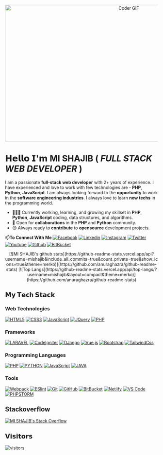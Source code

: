 <p align="center"><img src="https://media.giphy.com/media/gh0RRgkTXedvF0pDc0/giphy.gif" alt="Coder GIF" width="800" height="450"></p>

# 𝗛𝗲𝗹𝗹𝗼 𝗜'𝗺 MI SHAJIB ( _FULL STACK WEB DEVELOPER_ )

I am a passionate **full-stack web developer** with 2+ years of experience. I have experienced and love to work with few technologies are - **PHP**, **Python**, **JavaScript**. I am always looking forward to the **opportunity** to work in the **software engineering industries**. I always love to learn **new techs** in the programming world.

- 👨🏽‍💻 Currently working, learning, and growing my skillset in **PHP**, **Python**, **JavaScript** coding, data structures, and algorithms.
- 🤝 Open for **collaborations** in the **PHP** and **Python** community.
- 😊 Always ready to **contribute** to **opensource** development projects.

📫**To Connect With Me**
[![Facebook](https://img.shields.io/badge/-MI%20SHAJIB-%233b5998?style=flat-square&logo=Facebook&logoColor=ffffff)](https://facebook.com/mi.shajib1/)
[![Linkedin](https://img.shields.io/badge/-MI%20SHAJIB-%230e76a8?style=flat-square&logo=Linkedin&logoColor=ffffff)](https://www.linkedin.com/in/mishajib/)
[![Instagram](https://img.shields.io/badge/-MI%20SHAJIB-%233f729b?style=flat-square&logo=instagram&logoColor=ffffff)](https://instagram.com/mi.shajib1/)
[![Twitter](https://img.shields.io/badge/-MI%20SHAJIB-%2300acee?style=flat-square&logo=twitter&logoColor=ffffff)](https://twitter.com/mishajib1)
[![Youtube](https://img.shields.io/badge/-MI%20SHAJIB-%23FF0000?style=flat-square&logo=youtube)](https://www.youtube.com/channel/UCk-MkWYPZWG8X8vX3wloF0w)
[![Github](https://img.shields.io/badge/-MI%20SHAJIB-%23211F1F?style=flat-square&logo=github)](https://github.com/mishajib)
[![BitBucket](https://img.shields.io/badge/-BitBucket-darkblue?style=flat-square&logo=bitbucket)](https://bitbucket.org/mishajib/)


<p align="center">
  [![MI SHAJIB's github stats](https://github-readme-stats.vercel.app/api?username=mishajib&include_all_commits=true&count_private=true&show_icons=true&theme=merko)](https://github.com/anuraghazra/github-readme-stats)
  [![Top Langs](https://github-readme-stats.vercel.app/api/top-langs/?username=mishajib&layout=compact&theme=merko)](https://github.com/anuraghazra/github-readme-stats)
</p>

## 𝗠𝘆 𝗧𝗲𝗰h 𝗦𝘁𝗮𝗰𝗸

### Web Technologies

[![HTML5](https://img.shields.io/badge/-HTML5-%23E44D27?style=flat-square&logo=html5&logoColor=ffffff)](https://www.w3schools.com/html/default.asp)
[![CSS3](https://img.shields.io/badge/-CSS3-%231572B6?style=flat-square&logo=css3)](https://www.w3schools.com/css/default.asp)
[![JavaScript](https://img.shields.io/badge/-JavaScript-%23F7DF1C?style=flat-square&logo=javascript&logoColor=000000&labelColor=%23F7DF1C&color=%23FFCE5A)](https://www.javascript.com/)
[![JQuery](https://img.shields.io/badge/-Jquery-%23F7DF1C?style=flat-square&logo=jquery&logoColor=ffffff&color=%230769AD)](https://jquery.com/)
[![PHP](http://img.shields.io/badge/-PHP-%23F7DF1C?style=flat-square&logo=php&logoColor=ffffff&color=%23777BB4)](https://www.php.net/)

### Frameworks

[![LARAVEL](http://img.shields.io/badge/-Laravel-%23F7DF1C?style=flat-square&logo=laravel&logoColor=ffffff&color=%23FF2D20)](https://laravel.com/)
[![CodeIgniter](http://img.shields.io/badge/-CodeIgniter-%23F7DF1C?style=flat-square&logo=CodeIgniter&logoColor=ffffff&color=%23EE4623)](http://codeigniter.com/)
[![DJango](https://img.shields.io/badge/-DJango-563D7C?style=flat-square&logo=Django&logoColor=ffffff&color=%23092E20)](https://www.djangoproject.com/)
[![Vue.js](http://img.shields.io/badge/-Vue%20Js-%2341B883?style=flat-square&logo=Vue.js&logoColor=ffffff&color=%234FC08D)](https://vuejs.org/)
[![Bootstrap](https://img.shields.io/badge/-Bootstrap-563D7C?style=flat-square&logo=bootstrap)](https://getbootstrap.com/)
[![TailwindCss](https://img.shields.io/badge/-TailwindCss-%231a202c?style=flat-square&logo=tailwind-css)](https://tailwindcss.com/)

### Programming Languages

[![PHP](http://img.shields.io/badge/-PHP-%23F7DF1C?style=flat-square&logo=php&logoColor=ffffff&color=%23777BB4)](https://www.php.net/)
[![PYTHON](http://img.shields.io/badge/-PYTHON-%23F7DF1C?style=flat-square&logo=python&logoColor=ffffff&color=%233776AB)](https://www.python.org/)
[![JavaScript](https://img.shields.io/badge/-JavaScript-%23F7DF1C?style=flat-square&logo=javascript&logoColor=000000&labelColor=%23F7DF1C&color=%23FFCE5A)](https://www.javascript.com/)
[![JAVA](http://img.shields.io/badge/-JAVA-%23F7DF1C?style=flat-square&logo=java&logoColor=ffffff&color=%23007396)](https://www.java.com/en/)

### Tools

[![Webpack](https://img.shields.io/badge/-Webpack-%232C3A42?style=flat-square&logo=webpack)](https://webpack.js.org/)
[![ESlint](https://img.shields.io/badge/-ESLint-%234B32C3?style=flat-square&logo=eslint)](https://eslint.org/)
[![Git](https://img.shields.io/badge/-Git-%23F05032?style=flat-square&logo=git&logoColor=%23ffffff)](https://git-scm.com/)
[![GitHub](https://img.shields.io/badge/-GitHub-181717?style=flat-square&logo=github)](https://github.com/mishajib)
[![BitBucket](https://img.shields.io/badge/-BitBucket-darkblue?style=flat-square&logo=bitbucket)](https://bitbucket.org/mishajib/)
[![Netlify](https://img.shields.io/badge/-Netlify-%2300C7B7?style=flat-square&logo=netlify&logoColor=ffffff)](https://www.netlify.com/)
[![VS Code](https://img.shields.io/badge/-VSCode-%23007ACC?style=flat-square&logo=visual-studio-code)](https://code.visualstudio.com/)
[![PHPSTORM](https://img.shields.io/badge/-PhpStorm-%239250f5?style=flat-square&logo=phpstorm)](https://www.jetbrains.com/phpstorm/)

## Stackoverflow

[![MI SHAJIB's Stack Overflow](https://github-readme-stackoverflow.vercel.app/?userID=9986054&theme=dark)](https://stackoverflow.com/users/9986054/mi-shajib)

## 𝗩𝗶𝘀𝗶𝘁𝗼𝗿𝘀

![visitors](https://visitor-badge.glitch.me/badge?page_id=mishajib)

<!--
**mishajib/mishajib** is a ✨ _special_ ✨ repository because its `README.md` (this file) appears on your GitHub profile.

Here are some ideas to get you started:

- 🔭 I’m currently working on ...
- 🌱 I’m currently learning ...
- 👯 I’m looking to collaborate on ...
- 🤔 I’m looking for help with ...
- 💬 Ask me about ...
- 📫 How to reach me: ...
- 😄 Pronouns: ...
- ⚡ Fun fact: ...
-->
